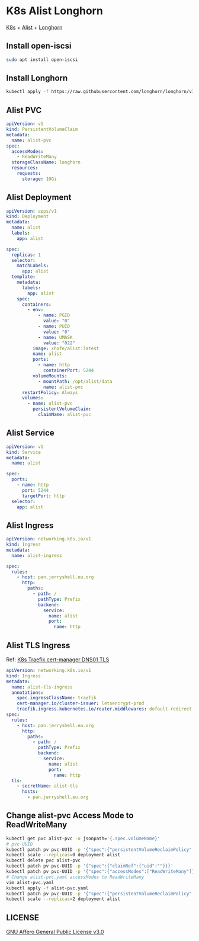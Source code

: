 # K8s Alist Longhorn

[K8s](https://kubernetes.io/) + [Alist](https://alist.nn.ci/) + [Longhorn](https://longhorn.io/)

## Install open-iscsi

```bash
sudo apt install open-iscsi
```

## Install Longhorn

```bash
kubectl apply -f https://raw.githubusercontent.com/longhorn/longhorn/v1.6.1/deploy/longhorn.yaml
```

## Alist PVC

```yaml
apiVersion: v1
kind: PersistentVolumeClaim
metadata:
  name: alist-pvc
spec:
  accessModes:
    - ReadWriteMany
  storageClassName: longhorn
  resources:
    requests:
      storage: 10Gi
```

## Alist Deployment

```yaml
apiVersion: apps/v1
kind: Deployment
metadata:
  name: alist
  labels:
    app: alist

spec:
  replicas: 1
  selector:
    matchLabels:
      app: alist
  template:
    metadata:
      labels:
        app: alist
    spec:
      containers:
        - env:
            - name: PGID
              value: "0"
            - name: PUID
              value: "0"
            - name: UMASK
              value: "022"
          image: xhofe/alist:latest
          name: alist
          ports:
            - name: http
              containerPort: 5244
          volumeMounts:
            - mountPath: /opt/alist/data
              name: alist-pvc
      restartPolicy: Always
      volumes:
        - name: alist-pvc
          persistentVolumeClaim:
            claimName: alist-pvc
```

## Alist Service

```yaml
apiVersion: v1
kind: Service
metadata:
  name: alist

spec:
  ports:
    - name: http
      port: 5244
      targetPort: http
  selector:
    app: alist
```

## Alist Ingress

```yaml
apiVersion: networking.k8s.io/v1
kind: Ingress
metadata:
  name: alist-ingress

spec:
  rules:
    - host: pan.jerryshell.eu.org
      http:
        paths:
          - path: /
            pathType: Prefix
            backend:
              service:
                name: alist
                port:
                  name: http
```

## Alist TLS Ingress

Ref: [K8s Traefik cert-manager DNS01 TLS](https://github.com/jerryshell/k8s-traefik-cert-manager-dns01-tls)

```yaml
apiVersion: networking.k8s.io/v1
kind: Ingress
metadata:
  name: alist-tls-ingress
  annotations:
    spec.ingressClassName: traefik
    cert-manager.io/cluster-issuer: letsencrypt-prod
    traefik.ingress.kubernetes.io/router.middlewares: default-redirect-https@kubernetescrd
spec:
  rules:
    - host: pan.jerryshell.eu.org
      http:
        paths:
          - path: /
            pathType: Prefix
            backend:
              service:
                name: alist
                port:
                  name: http
  tls:
    - secretName: alist-tls
      hosts:
        - pan.jerryshell.eu.org
```

## Change alist-pvc Access Mode to ReadWriteMany

```bash
kubectl get pvc alist-pvc -o jsonpath='{.spec.volumeName}'
# pvc-UUID
kubectl patch pv pvc-UUID -p '{"spec":{"persistentVolumeReclaimPolicy":"Retain"}}'
kubectl scale --replicas=0 deployment alist
kubectl delete pvc alist-pvc
kubectl patch pv pvc-UUID -p '{"spec":{"claimRef":{"uid":""}}}'
kubectl patch pv pvc-UUID -p '{"spec":{"accessModes":["ReadWriteMany"]}}'
# Change alist-pvc.yaml accessModes to ReadWriteMany
vim alist-pvc.yaml
kubectl apply -f alist-pvc.yaml
kubectl patch pv pvc-UUID -p '{"spec":{"persistentVolumeReclaimPolicy":"Delete"}}'
kubectl scale --replicas=2 deployment alist
```

## LICENSE

[GNU Affero General Public License v3.0](https://choosealicense.com/licenses/agpl-3.0/)
